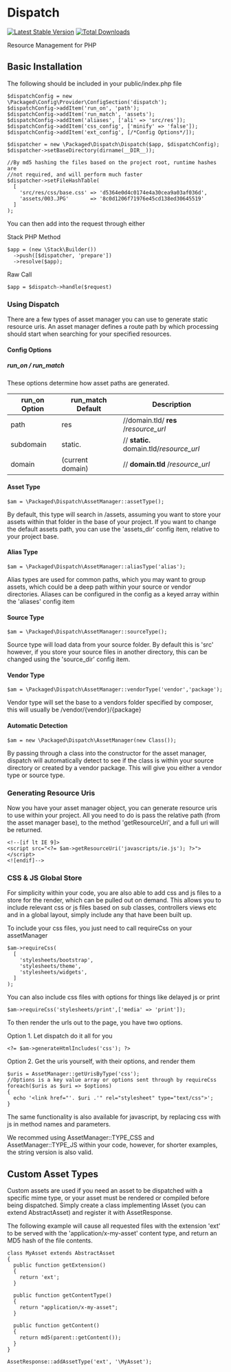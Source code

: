 # Dispatch

[![Latest Stable Version](https://poser.pugx.org/packaged/dispatch/version.png)](https://packagist.org/packages/packaged/dispatch)
[![Total Downloads](https://poser.pugx.org/packaged/dispatch/d/total.png)](https://packagist.org/packages/packaged/dispatch)

Resource Management for PHP


## Basic Installation

The following should be included in your public/index.php file

    $dispatchConfig = new \Packaged\Config\Provider\ConfigSection('dispatch');
    $dispatchConfig->addItem('run_on', 'path');
    $dispatchConfig->addItem('run_match', 'assets');
    $dispatchConfig->addItem('aliases', ['ali' => 'src/res']);
    $dispatchConfig->addItem('css_config', ['minify' => 'false']);
    $dispatchConfig->addItem('ext_config', [/*Config Options*/]);

    $dispatcher = new \Packaged\Dispatch\Dispatch($app, $dispatchConfig);
    $dispatcher->setBaseDirectory(dirname(__DIR__));

    //By md5 hashing the files based on the project root, runtime hashes are
    //not required, and will perform much faster
    $dispatcher->setFileHashTable(
      [
        'src/res/css/base.css' => 'd5364e0d4c0174e4a30cea9a03af036d',
        'assets/003.JPG'       => '8c0d1206f71976e45cd138ed30645519'
      ]
    );


You can then add into the request through either

Stack PHP Method

    $app = (new \Stack\Builder())
      ->push([$dispatcher, 'prepare'])
      ->resolve($app);

Raw Call

    $app = $dispatch->handle($request)


### Using Dispatch

There are a few types of asset manager you can use to generate static resource 
uris.  An asset manager defines a route path by which processing should start
 when searching for your specified resources.

#### Config Options

##### run\_on / run_match

These options determine how asset paths are generated.

| run\_on Option | run_match Default | Description                            |
| ------------- | ----------------- | -------------------------------------- |
| path          | res               | //domain.tld/ **res** /*resource_url*    |
| subdomain     | static.           | // **static.** domain.tld/*resource_url* |
| domain        | (current domain)  | // **domain.tld** /*resource_url*        |


#### Asset Type

    $am = \Packaged\Dispatch\AssetManager::assetType();

By default, this type will search in /assets, assuming you want to store your
assets within that folder in the base of your project.  If you want to change
the default assets path, you can use the 'assets_dir' config item, relative to
your project base.


#### Alias Type

    $am = \Packaged\Dispatch\AssetManager::aliasType('alias');

Alias types are used for common paths, which you may want to group assets, 
which could be a deep path within your source or vendor directories.
Aliases can be configured in the config as a keyed array within the 'aliases' 
config item

#### Source Type

    $am = \Packaged\Dispatch\AssetManager::sourceType();

Source type will load data from your source folder.  By default this is 'src'
however, if you store your source files in another directory, this can be
changed using the 'source_dir' config item.

#### Vendor Type

    $am = \Packaged\Dispatch\AssetManager::vendorType('vendor','package');

Vendor type will set the base to a vendors folder specified by composer, this
will usually be /vendor/{vendor}/{package}

#### Automatic Detection

    $am = new \Packaged\Dispatch\AssetManager(new Class());

By passing through a class into the constructor for the asset manager, dispatch
will automatically detect to see if the class is within your source directory
or created by a vendor package.  This will give you either a vendor type or
source type.


### Generating Resource Uris

Now you have your asset manager object, you can generate resource uris to use
within your project.  All you need to do is pass the relative path (from the
asset manager base), to the method 'getResourceUri', and a full uri will be
returned.

    <!--[if lt IE 9]>
    <script src="<?= $am->getResourceUri('javascripts/ie.js'); ?>"></script>
    <![endif]-->
    
### CSS &amp; JS Global Store

For simplicity within your code, you are also able to add css and js files to a
store for the render, which can be pulled out on demand.  This allows you to 
include relevant css or js files based on sub classes, controllers views etc and
in a global layout, simply include any that have been built up.

To include your css files, you just need to call requireCss on your assetManager

    $am->requireCss(
      [
        'stylesheets/bootstrap',
        'stylesheets/theme',
        'stylesheets/widgets',
      ]
    );
    
You can also include css files with options for things like delayed js or print

    $am->requireCss('stylesheets/print',['media' => 'print']);
    
    
To then render the urls out to the page, you have two options.

Option 1. Let dispatch do it all for you

    <?= $am->generateHtmlIncludes('css'); ?>
    
Option 2. Get the uris yourself, with their options, and render them

    $uris = AssetManager::getUrisByType('css');
    //Options is a key value array or options sent through by requireCss
    foreach($uris as $uri => $options)
    {
      echo '<link href="'. $uri .'" rel="stylesheet" type="text/css">';
    }


The same functionality is also available for javascript, by replacing css 
with js in method names and parameters.

We recommed using AssetManager::TYPE_CSS and AssetManager::TYPE_JS within your
code, however, for shorter examples, the string version is also valid.

## Custom Asset Types

Custom assets are used if you need an asset to be dispatched with a specific
mime type, or your asset must be rendered or compiled before being dispatched.
Simply create a class implementing IAsset (you can extend AbstractAsset) and
register it with AssetResponse.
 
The following example will cause all requested files with the extension 'ext' to
be served with the 'application/x-my-asset' content type, and return an MD5 hash
of the file contents.

    class MyAsset extends AbstractAsset
    {
      public function getExtension()
      {
        return 'ext';
      }
    
      public function getContentType()
      {
        return "application/x-my-asset";
      }
      
      public function getContent()
      {
        return md5(parent::getContent());
      }
    }
    
    AssetResponse::addAssetType('ext', '\MyAsset');
